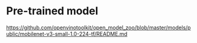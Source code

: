 # Pre-trained model
https://github.com/openvinotoolkit/open_model_zoo/blob/master/models/public/mobilenet-v3-small-1.0-224-tf/README.md